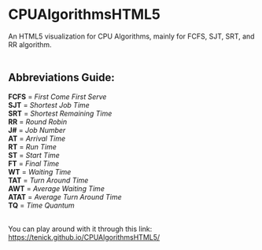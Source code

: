 # CPUAlgorithmsHTML5
An HTML5 visualization for CPU Algorithms, mainly for FCFS, SJT, SRT, and RR algorithm.<br><br>

<h2>Abbreviations Guide:</h2>
<b>FCFS</b> = <i>First Come First Serve</i><br>
<b>SJT</b> = <i>Shortest Job Time</i><br>
<b>SRT</b> = <i>Shortest Remaining Time</i><br>
<b>RR</b> = <i>Round Robin</i><br>
<b>J#</b> = <i>Job Number</i><br>
<b>AT</b> = <i>Arrival Time</i><br>
<b>RT</b> = <i>Run Time</i><br>
<b>ST</b> = <i>Start Time</i><br>
<b>FT</b> = <i>Final Time</i><br>
<b>WT</b> = <i>Waiting Time</i><br>
<b>TAT</b> = <i>Turn Around Time</i><br>
<b>AWT</b> = <i>Average Waiting Time</i><br>
<b>ATAT</b> = <i>Average Turn Around Time</i><br>
<b>TQ</b> = <i>Time Quantum</i><br><br>

You can play around with it through this link: https://tenick.github.io/CPUAlgorithmsHTML5/
